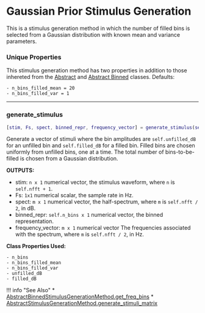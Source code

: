 # Gaussian Prior Stimulus Generation

This is a stimulus generation method in which the number of filled bins is selected from a Gaussian distribution with known mean and variance parameters.

### Unique Properties

This stimulus generation method has two properties in addition to those inhereted from the [Abstract](../AbstractStimulusGenerationMethod) and [Abstract Binned](../AbstractBinnedStimulusGenerationMethod) classes. Defaults:

```
- n_bins_filled_mean = 20
- n_bins_filled_var = 1
```

-------

### generate_stimulus

```matlab
[stim, Fs, spect, binned_repr, frequency_vector] = generate_stimulus(self)
```


Generate a vector of stimuli where
the bin amplitudes are `self.unfilled_dB` for an unfilled bin
and `self.filled_dB` for a filled bin.
Filled bins are chosen uniformly from unfilled bins, one at a time.
The total number of bins-to-be-filled is chosen from a Gaussian distribution.

**OUTPUTS:**

- stim: `n x 1` numerical vector,
the stimulus waveform,
where `n` is `self.nfft + 1`.
- Fs: `1x1` numerical scalar,
the sample rate in Hz.
- spect: `m x 1` numerical vector,
the half-spectrum,
where `m` is `self.nfft / 2`,
in dB.
- binned_repr: `self.n_bins x 1` numerical vector,
the binned representation.
- frequency_vector: `m x 1` numerical vector
The frequencies associated with the spectrum,
where `m` is `self.nfft / 2`,
in Hz.

**Class Properties Used:**
```
- n_bins
- n_bins_filled_mean
- n_bins_filled_var
- unfilled_dB
- filled_dB
```



!!! info "See Also"
    * [AbstractBinnedStimulusGenerationMethod.get_freq_bins](../AbstractBinnedStimulusGenerationMethod/#get_freq_bins)
    * [AbstractStimulusGenerationMethod.generate_stimuli_matrix](../AbstractStimulusGenerationMethod/#generate_stimuli_matrix)




